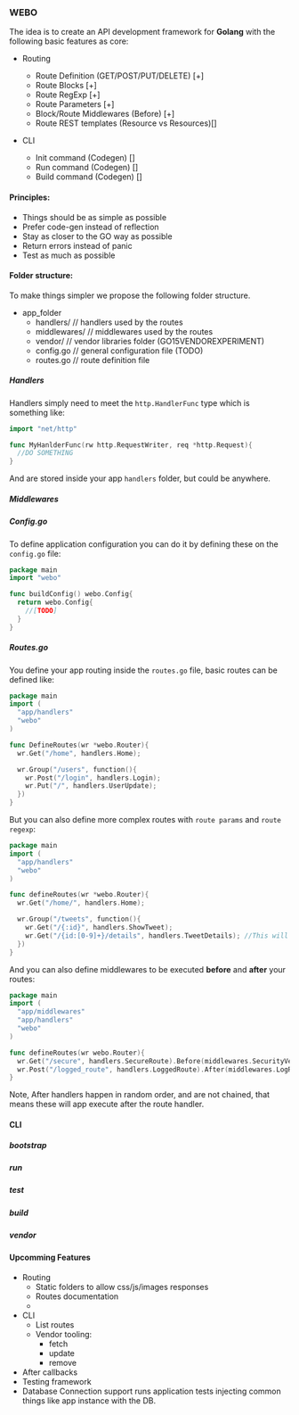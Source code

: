 ### WEBO

The idea is to create an API development framework for __Golang__ with the following basic features as core:

  - Routing
    - Route Definition      (GET/POST/PUT/DELETE) [+]
    - Route Blocks                                [+]
    - Route RegExp                                [+]
    - Route Parameters                            [+]
    - Block/Route Middlewares (Before)            [+]
    - Route REST templates (Resource vs Resources)[]

  - CLI
    - Init command  (Codegen) []
    - Run command   (Codegen) []
    - Build command (Codegen) []

#### Principles:

  - Things should be as simple as possible
  - Prefer code-gen instead of reflection
  - Stay as closer to the GO way as possible
  - Return errors instead of panic
  - Test as much as possible


#### Folder structure:

To make things simpler we propose the following folder structure.

  - app_folder
    * handlers/     // handlers used by the routes
    * middlewares/  // middlewares used by the routes
    * vendor/       // vendor libraries folder (GO15VENDOREXPERIMENT)
    * config.go     // general configuration file (TODO)
    * routes.go     // route definition file

##### Handlers
Handlers simply need to meet the `http.HandlerFunc` type which is something like:

```go
import "net/http"

func MyHanlderFunc(rw http.RequestWriter, req *http.Request){
  //DO SOMETHING
}
```

And are stored inside your app `handlers` folder, but could be anywhere.

##### Middlewares
##### Config.go

To define application configuration you can do it by defining these on the `config.go` file:

```go
package main
import "webo"

func buildConfig() webo.Config{
  return webo.Config{
    //[TODO]
  }
}
```


##### Routes.go
You define your app routing inside the `routes.go` file, basic routes can be defined like:

```go
package main
import (
  "app/handlers"
  "webo"
)

func DefineRoutes(wr *webo.Router){
  wr.Get("/home", handlers.Home);

  wr.Group("/users", function(){
    wr.Post("/login", handlers.Login);
    wr.Put("/", handlers.UserUpdate);
  })
}
```
But you can also define more complex routes with `route params` and `route regexp`:

```go
package main
import (
  "app/handlers"
  "webo"
)

func defineRoutes(wr *webo.Router){
  wr.Get("/home/", handlers.Home);

  wr.Group("/tweets", function(){
    wr.Get("/{:id}", handlers.ShowTweet);
    wr.Get("/{id:[0-9]+}/details", handlers.TweetDetails); //This will only accept integer id's
  })
}
```
And you can also define middlewares to be executed __before__ and __after__ your routes:

```go
package main
import (
  "app/middlewares"
  "app/handlers"
  "webo"
)

func defineRoutes(wr webo.Router){
  wr.Get("/secure", handlers.SecureRoute).Before(middlewares.SecurityVerification);
  wr.Post("/logged_route", handlers.LoggedRoute).After(middlewares.LogRequestDetails);
}
```

Note, After handlers happen in random order, and are not chained, that means these will app execute after the route handler.

#### CLI
##### bootstrap
##### run
##### test
##### build
##### vendor

#### Upcomming Features
  - Routing
    - Static folders to allow css/js/images responses
    - Routes documentation
    -
  - CLI
    - List routes
    - Vendor tooling:
      - fetch
      - update
      - remove
  - After callbacks
  - Testing framework
  - Database Connection support
    runs application tests injecting common things like app instance with the DB.
